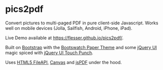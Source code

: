# pics2pdf
Convert pictures to multi-paged PDF in pure client-side Javascript. Works well on mobile devices (Jolla, Sailfish, Android, iPhone, iPad).

Live Demo available at https://flesser.github.io/pics2pdf/.

Built on [Bootstrap](http://getbootstrap.com/) with the [Bootswatch Paper Theme](https://bootswatch.com/paper/) and some [jQuery UI](https://jqueryui.com/) magic spiced with [jQuery UI Touch Punch](http://touchpunch.furf.com/).

Uses [HTML5 FileAPI](http://www.html5rocks.com/en/tutorials/file/dndfiles/), [Canvas](https://stackoverflow.com/questions/19262141/) and [jsPDF](https://github.com/MrRio/jsPDF) under the hood.
